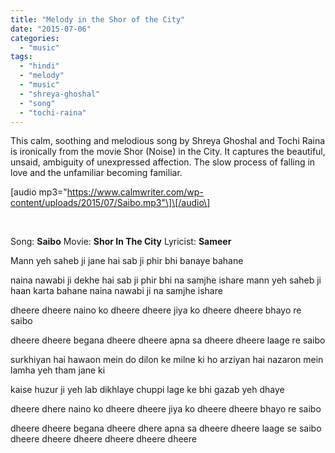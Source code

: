 ```yaml
---
title: "Melody in the Shor of the City"
date: "2015-07-06"
categories: 
  - "music"
tags: 
  - "hindi"
  - "melody"
  - "music"
  - "shreya-ghoshal"
  - "song"
  - "tochi-raina"
---
```


This calm, soothing and melodious song by Shreya Ghoshal and Tochi Raina is ironically from the movie Shor (Noise) in the City. It captures the beautiful, unsaid, ambiguity of unexpressed affection. The slow process of falling in love and the unfamiliar becoming familiar.

\[audio mp3="https://www.calmwriter.com/wp-content/uploads/2015/07/Saibo.mp3"\]\[/audio\]

 

Song: **Saibo** Movie: **Shor In The City** Lyricist: **Sameer**

Mann yeh saheb ji jane hai sab ji phir bhi banaye bahane

naina nawabi ji dekhe hai sab ji phir bhi na samjhe ishare mann yeh saheb ji haan karta bahane naina nawabi ji na samjhe ishare

dheere dheere naino ko dheere dheere jiya ko dheere dheere bhayo re saibo

dheere dheere begana dheere dheere apna sa dheere dheere laage re saibo

surkhiyan hai hawaon mein do dilon ke milne ki ho arziyan hai nazaron mein lamha yeh tham jane ki

kaise huzur ji yeh lab dikhlaye chuppi lage ke bhi gazab yeh dhaye

dheere dhere naino ko dheere dheere jiya ko dheere dheere bhayo re saibo

dheere dheere begana dheere dhere apna sa dheere dheere laage se saibo dheere dheere dheere dheere dheere dheere
